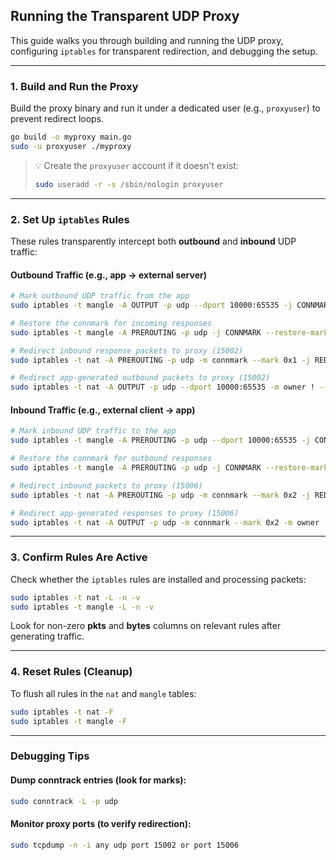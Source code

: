 ## Running the Transparent UDP Proxy

This guide walks you through building and running the UDP proxy, configuring `iptables` for transparent redirection, and debugging the setup.

---

### 1. Build and Run the Proxy

Build the proxy binary and run it under a dedicated user (e.g., `proxyuser`) to prevent redirect loops.

```bash
go build -o myproxy main.go
sudo -u proxyuser ./myproxy
```

> 💡 Create the `proxyuser` account if it doesn't exist:
>
> ```bash
> sudo useradd -r -s /sbin/nologin proxyuser
> ```

---

### 2. Set Up `iptables` Rules

These rules transparently intercept both **outbound** and **inbound** UDP traffic:

#### Outbound Traffic (e.g., app → external server)

```bash
# Mark outbound UDP traffic from the app
sudo iptables -t mangle -A OUTPUT -p udp --dport 10000:65535 -j CONNMARK --set-mark 0x1

# Restore the connmark for incoming responses
sudo iptables -t mangle -A PREROUTING -p udp -j CONNMARK --restore-mark

# Redirect inbound response packets to proxy (15002)
sudo iptables -t nat -A PREROUTING -p udp -m connmark --mark 0x1 -j REDIRECT --to-port 15002

# Redirect app-generated outbound packets to proxy (15002)
sudo iptables -t nat -A OUTPUT -p udp --dport 10000:65535 -m owner ! --uid-owner proxyuser -j REDIRECT --to-ports 15002
```

#### Inbound Traffic (e.g., external client → app)

```bash
# Mark inbound UDP traffic to the app
sudo iptables -t mangle -A PREROUTING -p udp --dport 10000:65535 -j CONNMARK --set-mark 0x2

# Restore the connmark for outbound responses
sudo iptables -t mangle -A PREROUTING -p udp -j CONNMARK --restore-mark

# Redirect inbound packets to proxy (15006)
sudo iptables -t nat -A PREROUTING -p udp -m connmark --mark 0x2 -j REDIRECT --to-port 15006

# Redirect app-generated responses to proxy (15006)
sudo iptables -t nat -A OUTPUT -p udp -m connmark --mark 0x2 -m owner ! --uid-owner proxyuser -j REDIRECT --to-port 15006
```

---

### 3. Confirm Rules Are Active

Check whether the `iptables` rules are installed and processing packets:

```bash
sudo iptables -t nat -L -n -v
sudo iptables -t mangle -L -n -v
```

Look for non-zero **pkts** and **bytes** columns on relevant rules after generating traffic.

---

### 4. Reset Rules (Cleanup)

To flush all rules in the `nat` and `mangle` tables:

```bash
sudo iptables -t nat -F
sudo iptables -t mangle -F
```

---

### Debugging Tips

#### Dump conntrack entries (look for marks):

```bash
sudo conntrack -L -p udp
```

#### Monitor proxy ports (to verify redirection):

```bash
sudo tcpdump -n -i any udp port 15002 or port 15006
```